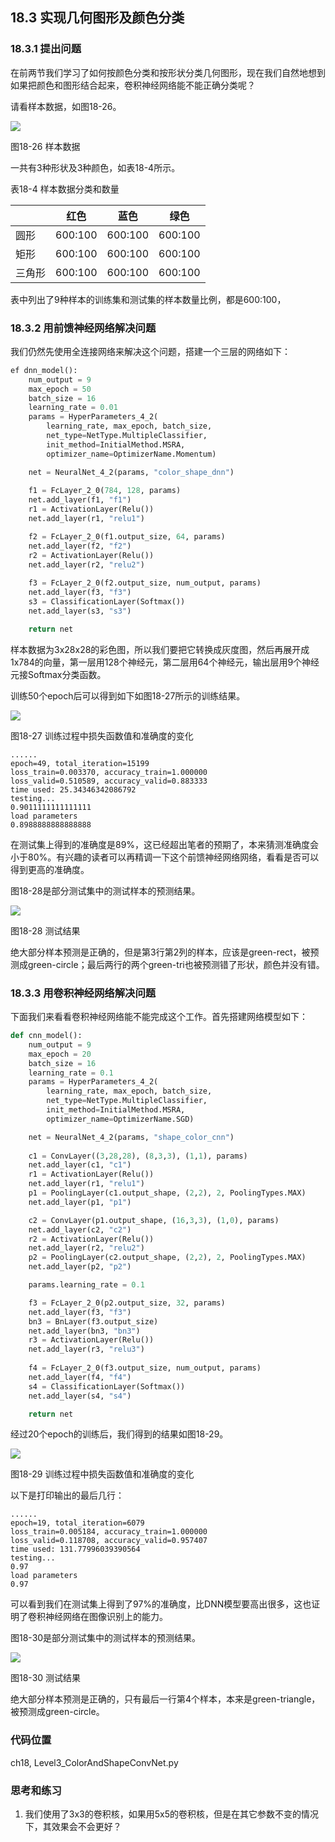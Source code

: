 <!--Copyright © Microsoft Corporation. All rights reserved.
  适用于[License](https://github.com/Microsoft/ai-edu/blob/master/LICENSE.md)版权许可-->

## 18.3 实现几何图形及颜色分类

### 18.3.1 提出问题

在前两节我们学习了如何按颜色分类和按形状分类几何图形，现在我们自然地想到如果把颜色和图形结合起来，卷积神经网络能不能正确分类呢？

请看样本数据，如图18-26。

<img src="./img/18/shape_color_sample.png" ch="500" />

图18-26 样本数据

一共有3种形状及3种颜色，如表18-4所示。

表18-4 样本数据分类和数量

||红色|蓝色|绿色|
|---|---|---|---|
|圆形|600:100|600:100|600:100|
|矩形|600:100|600:100|600:100|
|三角形|600:100|600:100|600:100|

表中列出了9种样本的训练集和测试集的样本数量比例，都是600:100，

### 18.3.2 用前馈神经网络解决问题

我们仍然先使用全连接网络来解决这个问题，搭建一个三层的网络如下：

```Python
ef dnn_model():
    num_output = 9
    max_epoch = 50
    batch_size = 16
    learning_rate = 0.01
    params = HyperParameters_4_2(
        learning_rate, max_epoch, batch_size,
        net_type=NetType.MultipleClassifier,
        init_method=InitialMethod.MSRA,
        optimizer_name=OptimizerName.Momentum)

    net = NeuralNet_4_2(params, "color_shape_dnn")
    
    f1 = FcLayer_2_0(784, 128, params)
    net.add_layer(f1, "f1")
    r1 = ActivationLayer(Relu())
    net.add_layer(r1, "relu1")

    f2 = FcLayer_2_0(f1.output_size, 64, params)
    net.add_layer(f2, "f2")
    r2 = ActivationLayer(Relu())
    net.add_layer(r2, "relu2")
    
    f3 = FcLayer_2_0(f2.output_size, num_output, params)
    net.add_layer(f3, "f3")
    s3 = ClassificationLayer(Softmax())
    net.add_layer(s3, "s3")

    return net
```

样本数据为3x28x28的彩色图，所以我们要把它转换成灰度图，然后再展开成1x784的向量，第一层用128个神经元，第二层用64个神经元，输出层用9个神经元接Softmax分类函数。

训练50个epoch后可以得到如下如图18-27所示的训练结果。

<img src="./img/18/shape_color_dnn_loss.png" />

图18-27 训练过程中损失函数值和准确度的变化

```
......
epoch=49, total_iteration=15199
loss_train=0.003370, accuracy_train=1.000000
loss_valid=0.510589, accuracy_valid=0.883333
time used: 25.34346342086792
testing...
0.9011111111111111
load parameters
0.8988888888888888
```

在测试集上得到的准确度是89%，这已经超出笔者的预期了，本来猜测准确度会小于80%。有兴趣的读者可以再精调一下这个前馈神经网络网络，看看是否可以得到更高的准确度。

图18-28是部分测试集中的测试样本的预测结果。

<img src="./img/18/shape_color_dnn_result.png" ch="500" />

图18-28 测试结果

绝大部分样本预测是正确的，但是第3行第2列的样本，应该是green-rect，被预测成green-circle；最后两行的两个green-tri也被预测错了形状，颜色并没有错。

### 18.3.3 用卷积神经网络解决问题

下面我们来看看卷积神经网络能不能完成这个工作。首先搭建网络模型如下：

```Python
def cnn_model():
    num_output = 9
    max_epoch = 20
    batch_size = 16
    learning_rate = 0.1
    params = HyperParameters_4_2(
        learning_rate, max_epoch, batch_size,
        net_type=NetType.MultipleClassifier,
        init_method=InitialMethod.MSRA,
        optimizer_name=OptimizerName.SGD)

    net = NeuralNet_4_2(params, "shape_color_cnn")
    
    c1 = ConvLayer((3,28,28), (8,3,3), (1,1), params)
    net.add_layer(c1, "c1")
    r1 = ActivationLayer(Relu())
    net.add_layer(r1, "relu1")
    p1 = PoolingLayer(c1.output_shape, (2,2), 2, PoolingTypes.MAX)
    net.add_layer(p1, "p1") 

    c2 = ConvLayer(p1.output_shape, (16,3,3), (1,0), params)
    net.add_layer(c2, "c2")
    r2 = ActivationLayer(Relu())
    net.add_layer(r2, "relu2")
    p2 = PoolingLayer(c2.output_shape, (2,2), 2, PoolingTypes.MAX)
    net.add_layer(p2, "p2") 

    params.learning_rate = 0.1

    f3 = FcLayer_2_0(p2.output_size, 32, params)
    net.add_layer(f3, "f3")
    bn3 = BnLayer(f3.output_size)
    net.add_layer(bn3, "bn3")
    r3 = ActivationLayer(Relu())
    net.add_layer(r3, "relu3")
    
    f4 = FcLayer_2_0(f3.output_size, num_output, params)
    net.add_layer(f4, "f4")
    s4 = ClassificationLayer(Softmax())
    net.add_layer(s4, "s4")

    return net
```

经过20个epoch的训练后，我们得到的结果如图18-29。

<img src="./img/18/shape_color_cnn_loss.png" />

图18-29 训练过程中损失函数值和准确度的变化

以下是打印输出的最后几行：

```
......
epoch=19, total_iteration=6079
loss_train=0.005184, accuracy_train=1.000000
loss_valid=0.118708, accuracy_valid=0.957407
time used: 131.77996039390564
testing...
0.97
load parameters
0.97
```

可以看到我们在测试集上得到了97%的准确度，比DNN模型要高出很多，这也证明了卷积神经网络在图像识别上的能力。

图18-30是部分测试集中的测试样本的预测结果。

<img src="./img/18/shape_color_cnn_result.png" ch="500" />

图18-30 测试结果

绝大部分样本预测是正确的，只有最后一行第4个样本，本来是green-triangle，被预测成green-circle。

### 代码位置

ch18, Level3_ColorAndShapeConvNet.py

### 思考和练习

1. 我们使用了3x3的卷积核，如果用5x5的卷积核，但是在其它参数不变的情况下，其效果会不会更好？
